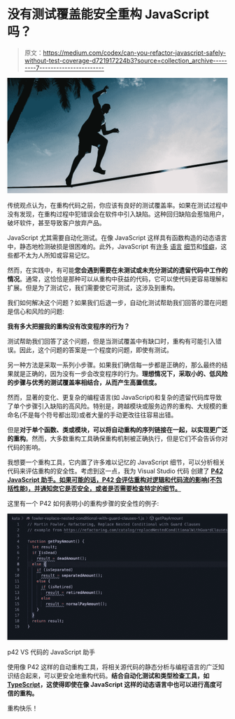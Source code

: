 # 没有测试覆盖能安全重构 JavaScript 吗？

> 原文：<https://medium.com/codex/can-you-refactor-javascript-safely-without-test-coverage-d721917224b3?source=collection_archive---------7----------------------->

![](img/e18025b6596488ae44dd90f3bda8ce86.png)

传统观点认为，在重构代码之前，你应该有良好的测试覆盖率。如果在测试过程中没有发现，在重构过程中犯错误会在软件中引入缺陷。这种回归缺陷会惹恼用户，破坏软件，甚至导致客户放弃产品。

JavaScript 尤其需要自动化测试。在像 JavaScript 这样具有函数构造的动态语言中，静态地检测破损是很困难的。此外，JavaScript 有[许多](https://developer.mozilla.org/en-US/docs/Web/JavaScript/Reference/Operators/Logical_AND_assignment#description) [语言](https://developer.mozilla.org/en-US/docs/Glossary/Falsy) [细节](https://developer.mozilla.org/en-US/docs/Web/JavaScript/Reference/Operators/Operator_Precedence#table)和[怪癖](https://developer.mozilla.org/en-US/docs/Web/JavaScript/Equality_comparisons_and_sameness#a_model_for_understanding_equality_comparisons)，这些都不太为人所知或容易记忆。

然而，在实践中，有可能**您会遇到需要在未测试或未充分测试的遗留代码中工作的情况**。通常，这恰恰是那种可以从重构中获益的代码，它可以使代码更容易理解和扩展。但是为了测试它，我们需要使它可测试，这涉及到重构。

我们如何解决这个问题？如果我们后退一步，自动化测试帮助我们回答的潜在问题是信心和风险的问题:

**我有多大把握我的重构没有改变程序的行为？**

测试帮助我们回答了这个问题，但是当测试覆盖中有缺口时，重构有可能引入错误。因此，这个问题的答案是一个程度的问题，即使有测试。

另一种方法是采取一系列小步骤。如果我们确信每一步都是正确的，那么最终的结果就是正确的，因为没有一步会改变程序的行为。**理想情况下，采取小的、低风险的步骤与优秀的测试覆盖率相结合，从而产生高置信度。**

然而，显著的变化、更复杂的编程语言(如 JavaScript)和复杂的遗留代码库导致了单个步骤引入缺陷的高风险。特别是，跨越模块或服务边界的重构、大规模的重命名(不是每个符号都出现)或者大量的手动更改往往容易出错。

但是**对于单个函数、类或模块，可以将自动重构的序列链接在一起，以实现更广泛的重构**。然而，大多数重构工具确保重构机制被正确执行，但是它们不会告诉你对代码的影响。

我想要一个重构工具，它内置了许多难以记忆的 JavaScript 细节，可以分析相关代码来评估重构的安全性。考虑到这一点，我为 Visual Studio 代码 创建了 [**P42 JavaScript 助手。如果可能的话，P42 会评估重构对逻辑和代码流的影响(不包括性能)，并通知您它是否安全，或者是否需要检查特定的细节。**](https://marketplace.visualstudio.com/items?itemName=p42ai.refactor)

这里有一个 P42 如何表明小的重构步骤的安全性的例子:

![](img/504c2afb4e2db1eb06ba05803ba2d8ca.png)

p42 VS 代码的 JavaScript 助手

使用像 P42 这样的自动重构工具，将相关源代码的静态分析与编程语言的广泛知识结合起来，可以更安全地重构代码。**结合自动化测试和类型检查工具，如**[**TypeScript**](https://www.typescriptlang.org/)**，这使得即使在像 JavaScript 这样的动态语言中也可以进行高度可信的重构。**

重构快乐！